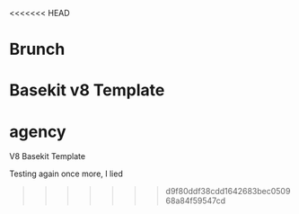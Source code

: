 <<<<<<< HEAD
# Brunch

Basekit v8 Template
=======
# agency
V8 Basekit Template

Testing again once more, I lied
>>>>>>> d9f80ddf38cdd1642683bec050968a84f59547cd
